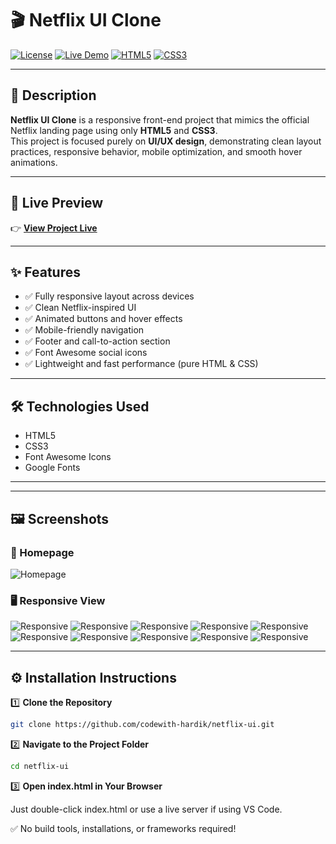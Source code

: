 # 🎬 Netflix UI Clone

[![License](https://img.shields.io/badge/license-MIT-blue.svg)](LICENSE)
[![Live Demo](https://img.shields.io/badge/Live-Demo-red?style=for-the-badge&logo=vercel&logoColor=white)](https://codewith-hardik.github.io/netflix-ui/)
[![HTML5](https://img.shields.io/badge/HTML5-E34F26?style=for-the-badge&logo=html5&logoColor=white)](https://developer.mozilla.org/en-US/docs/Web/HTML)
[![CSS3](https://img.shields.io/badge/CSS3-1572B6?style=for-the-badge&logo=css3&logoColor=white)](https://developer.mozilla.org/en-US/docs/Web/CSS)

---

## 📄 Description

**Netflix UI Clone** is a responsive front-end project that mimics the official Netflix landing page using only **HTML5** and **CSS3**.  
This project is focused purely on **UI/UX design**, demonstrating clean layout practices, responsive behavior, mobile optimization, and smooth hover animations.

---

## 🔗 Live Preview

👉 **[View Project Live](https://codewith-hardik.github.io/netflix-ui/)**

---

## ✨ Features

- ✅ Fully responsive layout across devices  
- ✅ Clean Netflix-inspired UI  
- ✅ Animated buttons and hover effects  
- ✅ Mobile-friendly navigation  
- ✅ Footer and call-to-action section  
- ✅ Font Awesome social icons  
- ✅ Lightweight and fast performance (pure HTML & CSS)

---

## 🛠 Technologies Used

- HTML5  
- CSS3  
- Font Awesome Icons
- Google Fonts

---

---
## 🖼️ Screenshots

### 📱 Homepage
![Homepage](./screenshot/w1.png)

### 🖥️ Responsive View
![Responsive](./screenshot/w1.png)
![Responsive](./screenshot/w2.png)
![Responsive](./screenshot/w3.png)
![Responsive](./screenshot/w4.png)
![Responsive](./screenshot/m1.png)
![Responsive](./screenshot/m2.png)
![Responsive](./screenshot/m3.png)
![Responsive](./screenshot/m4.png)
![Responsive](./screenshot/m5.png)
![Responsive](./screenshot/m6.png)

---

## ⚙️ Installation Instructions

1️⃣ **Clone the Repository**

```bash
git clone https://github.com/codewith-hardik/netflix-ui.git
```

2️⃣ **Navigate to the Project Folder**
```bash
cd netflix-ui
```
3️⃣ **Open index.html in Your Browser**

Just double-click index.html or use a live server if using VS Code.

✅ No build tools, installations, or frameworks required!
